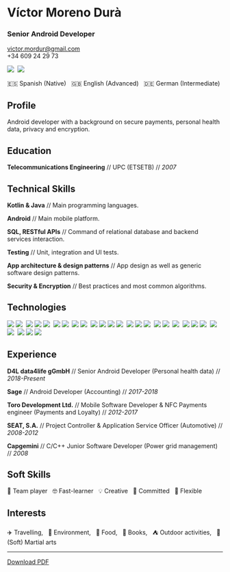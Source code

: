 # Víctor Moreno Durà

### Senior Android Developer

[victor.mordur@gmail.com](victor.mordur@gmail.com)  
 +34 609 24 29 73
 
 ![](https://img.shields.io/badge/LinkedIn-0077B5?style=for-the-badge&logo=linkedin&logoColor=white)&nbsp; ![](https://img.shields.io/badge/GitHub-100000?style=for-the-badge&logo=github&logoColor=white)


:es: Spanish (Native)  &nbsp; :uk: English (Advanced) &nbsp; :de: German (Intermediate)

## Profile

Android developer with a background on secure payments, personal health data, privacy and encryption.

## Education

**Telecommunications Engineering** // UPC (ETSETB) // _2007_

## Technical Skills

**Kotlin & Java** // Main programming languages.

**Android** // Main mobile platform.

**SQL, RESTful APIs** // Command of relational database and backend services interaction.

**Testing** // Unit, integration and UI tests.

**App architecture & design patterns** // App design as well as generic software design patterns.

**Security & Encryption** // Best practices and most common algorithms.

## Technologies


![](https://img.shields.io/badge/-Android_SDK-green)&nbsp;![](https://img.shields.io/badge/-Android_Compose-green)&nbsp;
![](https://img.shields.io/badge/-Coroutines-blue)&nbsp;![](https://img.shields.io/badge/-Flow-blue)&nbsp;![](https://img.shields.io/badge/-RxJava-blue)&nbsp;
![](https://img.shields.io/badge/-Kotlin_Multipltform-blueviolet)&nbsp;![](https://img.shields.io/badge/-Kotlin_Native-blueviolet)&nbsp;
![](https://img.shields.io/badge/-Retrofit-orange)&nbsp;![](https://img.shields.io/badge/-Ktor-orange)&nbsp;
![](https://img.shields.io/badge/-SQLite-red)&nbsp;![](https://img.shields.io/badge/-SQLDelight-red)&nbsp;![](https://img.shields.io/badge/-SQCipher-red)&nbsp;![](https://img.shields.io/badge/-Realm-red)&nbsp;
![](https://img.shields.io/badge/-JUnit-black)&nbsp;![](https://img.shields.io/badge/-Robolectric-black)&nbsp;![](https://img.shields.io/badge/-Espresso-black)&nbsp;
![](https://img.shields.io/badge/-Dagger-yellowgreen)&nbsp;![](https://img.shields.io/badge/-Koin-yellowgreen)&nbsp;
![](https://img.shields.io/badge/-Git-lightgrey)&nbsp;
![](https://img.shields.io/badge/-Javascript-ff69b4)&nbsp;![](https://img.shields.io/badge/-HTML-ff69b4)&nbsp;![](https://img.shields.io/badge/-CSS-ff69b4)&nbsp;
![](https://img.shields.io/badge/-OAuth-yellow)&nbsp;![](https://img.shields.io/badge/-JWT-yellow)&nbsp;
![](https://img.shields.io/badge/-NFC-9cf)&nbsp;![](https://img.shields.io/badge/-SmartCard_(S/E)_-9cf)&nbsp;![](https://img.shields.io/badge/-HC-9cf) 

## Experience

**D4L data4life gGmbH** // Senior Android Developer (Personal health data) // *2018-Present*
  
**Sage** // Android Developer (Accounting) // *2017-2018*

**Toro Development Ltd.** // Mobile Software Developer & NFC Payments engineer (Payments and Loyalty) // *2012-2017*
  
**SEAT, S.A.** // Project Controller & Application Service Officer (Automotive) // *2008-2012*

**Capgemini** // C/C++ Junior Software Developer (Power grid management) // *2008*


## Soft Skills

:raised_hands: Team player  &nbsp;  :nerd_face: Fast-learner &nbsp;  :bulb: Creative &nbsp; :muscle: Committed  &nbsp; :handshake: Flexible 


## Interests

:airplane: Travelling, &nbsp; :seedling: Environment, &nbsp; :ramen: Food, &nbsp; :book: Books, &nbsp; :tent: Outdoor activities, &nbsp; :martial_arts_uniform: (Soft) Martial arts


------

[Download PDF]()